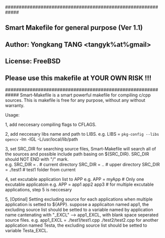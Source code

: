 
#############################################################
## Smart Makefile for general purpose (Ver 1.1)
## Author: Yongkang TANG <tangyk%at%gmail>
## License: FreeBSD 
## Please use this makefile at YOUR OWN RISK !!!
#############################################################
Smart-Makefile is a smart powerful makefile for compiling c/cpp sources.
This is makefile is free for any purpose, without any without warranty.

Usage:

1, add neccesary compiling flags to CFLAGS.

2, add neccesary libs name and path to LIBS.
   e.g. LIBS = `pkg-config --libs opencv` -lm -lGL -L/usr/local/lib/path

3, set SRC_DIR for searching source files, Smart-Makefile will search all of the sources and possible include path basing on ${SRC_DIR}.
   SRC_DIR should NOT END with "/" mark.  
   e.g. SRC_DIR = . # current directory
        SRC_DIR = .. # upper directory
        SRC_DIR = ./test1 # test1 folder from current  
        
4, set excutable application list to APP
	e.g. APP = myApp # Only one excutable applicatoin
	e.g. APP = app1 app2 app3 # for multiple excutable applications, step 5 is neccesary

5, [Optinal] Setting excluding source for each applications when multiple application is setted to ${APP}.
suppose a applicaiton named app1, the excluding source list should be setted to a variable named by application name cantenating with "_EXCL" --> app1_EXCL, with blank space seperated source files.
e.g.  app1_EXCL = ./test1/test1.cpp ./test2/test2.cpp
for another application named Testa, the excluding source list should be setted to variable Testa_EXCL.
